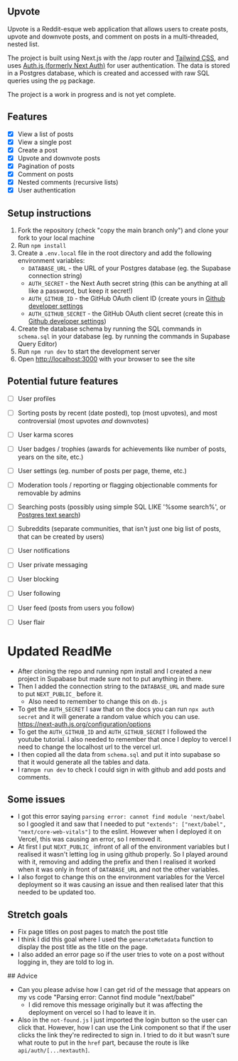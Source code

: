 ## Upvote

Upvote is a Reddit-esque web application that allows users to create posts, upvote and downvote posts, and comment on posts in a multi-threaded, nested list.

The project is built using Next.js with the /app router and [Tailwind CSS](https://tailwindcss.com/), and uses [Auth.js (formerly Next Auth)](https://authjs.dev/) for user authentication. The data is stored in a Postgres database, which is created and accessed with raw SQL queries using the `pg` package.

The project is a work in progress and is not yet complete.

## Features

- [x] View a list of posts
- [x] View a single post
- [x] Create a post
- [x] Upvote and downvote posts
- [x] Pagination of posts
- [x] Comment on posts
- [x] Nested comments (recursive lists)
- [x] User authentication

## Setup instructions

1. Fork the repository (check "copy the main branch only") and clone your fork to your local machine
2. Run `npm install`
3. Create a `.env.local` file in the root directory and add the following environment variables:
   - `DATABASE_URL` - the URL of your Postgres database (eg. the Supabase connection string)
   - `AUTH_SECRET` - the Next Auth secret string (this can be anything at all like a password, but keep it secret!)
   - `AUTH_GITHUB_ID` - the GitHub OAuth client ID (create yours in [Github developer settings](https://github.com/settings/developers)
   - `AUTH_GITHUB_SECRET` - the GitHub OAuth client secret (create this in [Github developer settings](https://github.com/settings/developers))
4. Create the database schema by running the SQL commands in `schema.sql` in your database (eg. by running the commands in Supabase Query Editor)
5. Run `npm run dev` to start the development server
6. Open [http://localhost:3000](http://localhost:3000) with your browser to see the site

## Potential future features

- [ ] User profiles
- [ ] Sorting posts by recent (date posted), top (most upvotes), and most controversial (most upvotes _and_ downvotes)
- [ ] User karma scores
- [ ] User badges / trophies (awards for achievements like number of posts, years on the site, etc.)
- [ ] User settings (eg. number of posts per page, theme, etc.)
- [ ] Moderation tools / reporting or flagging objectionable comments for removable by admins
- [ ] Searching posts (possibly using simple SQL LIKE '%some search%', or [Postgres text search](https://www.crunchydata.com/blog/postgres-full-text-search-a-search-engine-in-a-database))
- [ ] Subreddits (separate communities, that isn't just one big list of posts, that can be created by users)
- [ ] User notifications
- [ ] User private messaging
- [ ] User blocking
- [ ] User following
- [ ] User feed (posts from users you follow)
- [ ] User flair


# Updated ReadMe

- After cloning the repo and running npm install and I created a new project in Supabase but made sure not to put anything in there.
- Then I added the connection string to the `DATABASE_URL` and made sure to put `NEXT_PUBLIC_` before it.
   - Also need to remember to change this on `db.js`
- To get the `AUTH_SECRET` I saw that on the docs you can run `npx auth secret` and it will generate a random value which you can use. 
https://next-auth.js.org/configuration/options 
- To get the `AUTH_GITHUB_ID` and `AUTH_GITHUB_SECRET` I followed the youtube tutorial. I also needed to remember that once I deploy to vercel I need to change the localhost url to the vercel url. 
- I then copied all the data from `schema.sql` and put it into supabase so that it would generate all the tables and data. 
- I ran`npm run dev` to check I could sign in with github and add posts and comments.

## Some issues 
- I got this error saying `parsing error: cannot find module 'next/babel` so I googled it and saw that I needed to put `"extends": ["next/babel", "next/core-web-vitals"]` to the eslint. However when I deployed it on Vercel, this was causing an error, so I removed it. 
- At first I put `NEXT_PUBLIC_` infront of all of the environment variables but I realised it wasn't letting log in using github properly. So I played around with it, removing and adding the prefix and then I realised it worked when it was only in front of `DATABASE_URL` and not the other variables. 
- I also forgot to change this on the environment variables for the Vercel deployment so it was causing an issue and then realised later that this needed to be updated too. 

## Stretch goals
- Fix page titles on post pages to match the post title
- I think I did this goal where I used the `generateMetadata` function to display the post title as the title on the page.
- I also added an error page so if the user tries to vote on a post without logging in, they are told to log in. 

## Advice
- Can you please advise how I can get rid of the message that appears on my vs code "Parsing error: Cannot find module "next/babel" 
   - I did remove this message originally but it was affecting the deployment on vercel so I had to leave it in.
- Also in the `not-found.js` I just imported the login button so the user can click that. However, how I can use the Link component so that if the user clicks the link they're redirected to sign in. I tried to do it but wasn't sure what route to put in the `href` part, because the route is like `api/auth/[...nextauth]`.